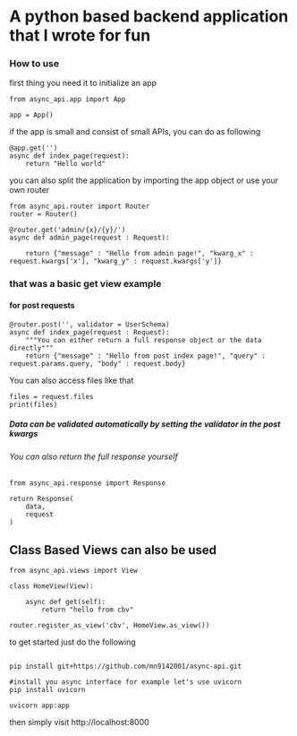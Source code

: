 # A python based backend application that I wrote for fun

### How to use
first thing you need it to initialize an app

```
from async_api.app import App

app = App()
```


if the app is small and consist of small APIs, you can do as following
```
@app.get('')
async def index_page(request):
    return "Hello world"
```

you can also split the application by importing the app object or use your own router

```
from async_api.router import Router
router = Router()

@router.get('admin/{x}/{y}/')
async def admin_page(request : Request):
    
    return {"message" : "Hello from admin page!", "kwarg_x" : request.kwargs['x'], "kwarg_y" : request.kwargs['y']}
```

### that was a basic get view example

#### for post requests
```
@router.post('', validator = UserSchema)
async def index_page(request : Request):
    """You can either return a full response object or the data directly"""
    return {"message" : "Hello from post index page!", "query" : request.params.query, "body" : request.body}
```

You can also access files like that

```
files = request.files
print(files)
```

##### Data can be validated automatically by setting the validator in the post kwargs

###### You can also return the full response yourself

```
from async_api.response import Response

return Response(
    data,
    request
)
```

## Class Based Views can also be used
```
from async_api.views import View

class HomeView(View):
    
    async def get(self):        
        return "hello from cbv"    

router.register_as_view('cbv', HomeView.as_view())
```


to get started just do the following

```

pip install git+https://github.com/mn9142001/async-api.git

#install you async interface for example let's use uvicorn
pip install uvicorn

uvicorn app:app 
```

then simply visit http://localhost:8000


